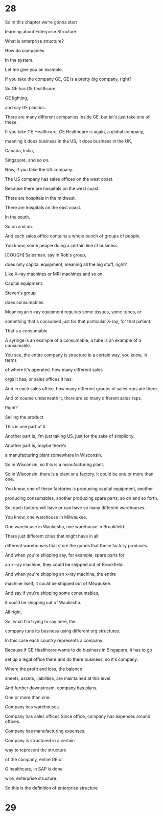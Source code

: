# 28

So in this chapter we're gonna start

learning about Enterprise Structure.

What is enterprise structure?

How do companies.

In the system.

Let me give you an example.

If you take the company GE, GE is a pretty big company, right?

So GE has GE healthcare,

GE lighting,

and say GE plastics.

There are many different companies inside GE, but let's just take one of these.

If you take GE Healthcare, GE Healthcare is again, a global company,

meaning it does business in the US, it does business in the UK,

Canada, India,

Singapore, and so on.

Now, if you take the US company.

The US company has sales offices on the west coast.

Because there are hospitals on the west coast.

There are hospitals in the midwest.

There are hospitals on the east coast.

In the south.

So on and on.

And each sales office contains a whole bunch of groups of people.

You know, some people doing a certain line of business.

[COUGH] Salesman, say in Rob's group,

does only capital equipment, meaning all the big stuff, right?

Like X-ray machines or MRI machines and so on.

Capital equipment.

Steven's group

does consumables.

Meaning an x-ray equipment requires some tissues, some tubes, or

something that's consumed just for that particular X-ray, for that patient.

That's a consumable.

A syringe is an example of a consumable; a tube is an example of a consumable.

You see, the entire company is structure in a certain way, you know, in terms

of where it's operated, how many different sales

orgs it has, or sales offices it has.

And in each sales office, how many different groups of sales reps are there.

And of course underneath it, there are so many different sales reps.

Right?

Selling the product.

This is one part of it.

Another part is, I'm just taking US, just for the sake of simplicity.

Another part is, maybe there's

a manufacturing plant somewhere in Wisconsin.

So in Wisconsin, so this is a manufacturing plant.

So in Wisconsin, there is a plant or a factory, it could be one or more than one.

You know, one of these factories is producing capital equipment, another

producing consumables, another producing spare parts, so on and so forth.

So, each factory will have or can have so many different warehouses.

You know, one warehouse in Milwaukee.

One warehouse in Waukesha, one warehouse in Brookfield.

There just different cities that might have in all

different warehouses that store the goods that these factory produces.

And when you're shipping say, for example, spare parts for

an x-ray machine, they could be shipped out of Brookfield.

And when you're shipping an x-ray machine, the entire

machine itself, it could be shipped out of Milwaukee.

And say if you're shipping some consumables,

it could be shipping out of Waukesha.

All right.

So, what I'm trying to say here, the

company runs its business using different org structures.

In this case each country represents a company.

Because if GE Healthcare wants to do business in Singapore, it has to go

set up a legal office there and do there business, so it's company.

Where the profit and loss, the balance

sheets, assets, liabilities, are maintained at this level.

And further downstream, company has plans.

One or more than one.

Company has warehouses.

Company has sales offices Since office, company has expenses around offices.

Company has manufacturing expenses.

Company is structured in a certain

way to represent the structure

of the company, entire GE or

G healthcare, in SAP is done

wire, enterprise structure.

So this is the definition of enterprise structure

# 29

